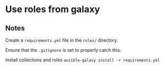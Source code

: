 # Use roles from galaxy

## Notes

Create a `requirements.yml` file in the `roles/` directory.

Ensure that the `.gitignore` is set to properly catch this.

Install collections and roles
`ansible-galaxy install -r requirements.yml`

